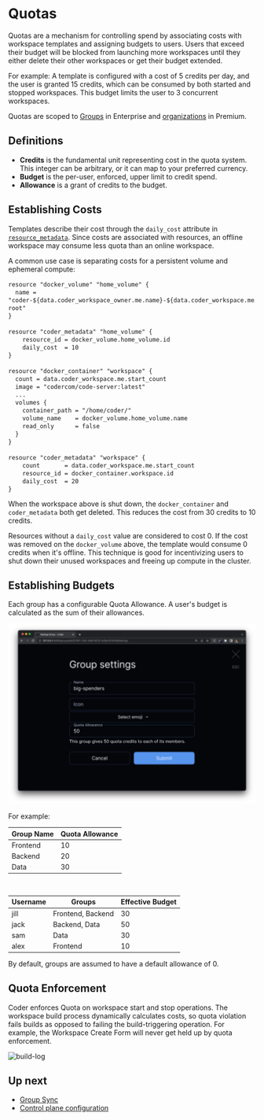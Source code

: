 # Quotas

Quotas are a mechanism for controlling spend by associating costs with workspace
templates and assigning budgets to users. Users that exceed their budget will be
blocked from launching more workspaces until they either delete their other
workspaces or get their budget extended.

For example: A template is configured with a cost of 5 credits per day, and the
user is granted 15 credits, which can be consumed by both started and stopped
workspaces. This budget limits the user to 3 concurrent workspaces.

Quotas are scoped to [Groups](./groups.md) in Enterprise and
[organizations](./organizations.md) in Premium.

## Definitions

- **Credits** is the fundamental unit representing cost in the quota system.
  This integer can be arbitrary, or it can map to your preferred currency.
- **Budget** is the per-user, enforced, upper limit to credit spend.
- **Allowance** is a grant of credits to the budget.

## Establishing Costs

Templates describe their cost through the `daily_cost` attribute in
[`resource_metadata`](https://registry.terraform.io/providers/coder/coder/latest/docs/resources/metadata).
Since costs are associated with resources, an offline workspace may consume less
quota than an online workspace.

A common use case is separating costs for a persistent volume and ephemeral
compute:

```hcl
resource "docker_volume" "home_volume" {
  name = "coder-${data.coder_workspace_owner.me.name}-${data.coder_workspace.me.name}-root"
}

resource "coder_metadata" "home_volume" {
    resource_id = docker_volume.home_volume.id
    daily_cost  = 10
}

resource "docker_container" "workspace" {
  count = data.coder_workspace.me.start_count
  image = "codercom/code-server:latest"
  ...
  volumes {
    container_path = "/home/coder/"
    volume_name    = docker_volume.home_volume.name
    read_only      = false
  }
}

resource "coder_metadata" "workspace" {
    count       = data.coder_workspace.me.start_count
    resource_id = docker_container.workspace.id
    daily_cost  = 20
}
```

When the workspace above is shut down, the `docker_container` and
`coder_metadata` both get deleted. This reduces the cost from 30 credits to 10
credits.

Resources without a `daily_cost` value are considered to cost 0. If the cost was
removed on the `docker_volume` above, the template would consume 0 credits when
it's offline. This technique is good for incentivizing users to shut down their
unused workspaces and freeing up compute in the cluster.

## Establishing Budgets

Each group has a configurable Quota Allowance. A user's budget is calculated as
the sum of their allowances.

![group-settings](../../images/admin/users/quotas/quota-groups.png)

For example:

| Group Name | Quota Allowance |
| ---------- | --------------- |
| Frontend   | 10              |
| Backend    | 20              |
| Data       | 30              |

<br/>

| Username | Groups            | Effective Budget |
| -------- | ----------------- | ---------------- |
| jill     | Frontend, Backend | 30               |
| jack     | Backend, Data     | 50               |
| sam      | Data              | 30               |
| alex     | Frontend          | 10               |

By default, groups are assumed to have a default allowance of 0.

## Quota Enforcement

Coder enforces Quota on workspace start and stop operations. The workspace build
process dynamically calculates costs, so quota violation fails builds as opposed
to failing the build-triggering operation. For example, the Workspace Create
Form will never get held up by quota enforcement.

![build-log](../images/admin/quota-buildlog.png)

## Up next

- [Group Sync](./group-sync.md)
- [Control plane configuration](../setup/README.md)
